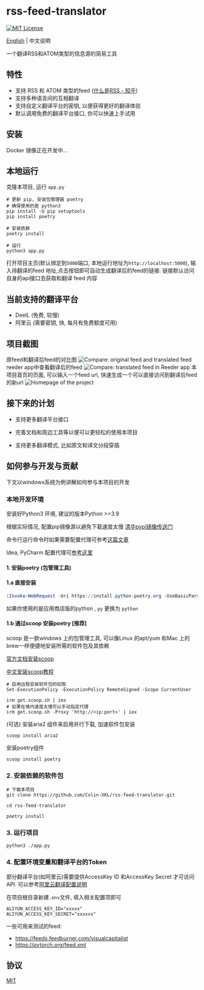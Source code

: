 # rss-feed-translator

[![MIT License](https://img.shields.io/badge/License-MIT-green.svg)](https://choosealicense.com/licenses/mit/)

[English](./README.md) | 中文说明

一个翻译RSS和ATOM类型的信息源的简易工具

## 特性

- 支持 RSS 和 ATOM 类型的feed ([什么是RSS - 知乎](https://www.zhihu.com/question/384290217))
- 支持多种语言间的互相翻译
- 支持自定义翻译平台的密钥, 以便获得更好的翻译体验
- 默认调用免费的翻译平台接口, 你可以快速上手试用

## 安装

Docker 镜像正在开发中...

## 本地运行

克隆本项目, 运行 `app.py`

```shell
# 更新 pip, 安装包管理器 poetry
# 确保使用的是 python3
pip install -U pip setuptools
pip install poetry

# 安装依赖
poetry install

# 运行
python3 app.py
```

打开项目主页(默认绑定到`5000`端口, 本地运行地址为`http://localhost:5000`), 输入待翻译的feed 地址,点击按钮即可自动生成翻译后的feed的链接.
链接默认访问自身的api接口去获取和翻译 feed 内容

## 当前支持的翻译平台

- DeelL (免费, 较慢)
- 阿里云 (需要密钥, 快, 每月有免费额度可用)

## 项目截图

原feed和翻译后feed的对比图
![Compare: original feed and translated feed](https://blog-1301127393.file.myqcloud.com/BlogImgs/202305140149482.png)
reeder app中查看翻译后的feed
![Compare: translated feed in Reeder app](https://blog-1301127393.file.myqcloud.com/BlogImgs/202305140149484.png)
本项目首页的页面, 可以输入一个feed url, 快速生成一个可以直接访问到翻译后feed 的新url
![Homepage of the project](https://blog-1301127393.file.myqcloud.com/BlogImgs/202305140149485.png)

## 接下来的计划

- 支持更多翻译平台接口

- 完善文档和周边工具等以便可以更轻松的使用本项目

- 支持更多翻译模式, 比如原文和译文分段穿插

## 如何参与开发与贡献

下文以windows系统为例讲解如何参与本项目的开发

### 本地开发环境

安装好Python3 环境, 建议的版本Python >=3.9

根据实际情况, 配置pip镜像源以避免下载速度太慢  [清华pypi镜像传送门](https://mirrors.tuna.tsinghua.edu.cn/help/pypi/)

命令行运行命令时如果需要配置代理可参考[这篇文章](https://juejin.cn/post/7130206938919927838)

Idea, PyCharm 配置代理可[参考这里](https://learnku.com/articles/47061)

#### 1. 安装poetry (包管理工具)

#### 1.a 直接安装

```powershell
(Invoke-WebRequest -Uri https://install.python-poetry.org -UseBasicParsing).Content | py -
```

如果你使用的是应用商店版的python ,  `py` 更换为 `python`

#### 1.b 通过scoop 安装poetry [推荐]

scoop 是一款windows 上的包管理工具, 可以像Linux 的apt/yum 和Mac 上的brew一样便捷地安装所需的软件包及其依赖

[官方文档安装scoop](https://github.com/ScoopInstaller/Install#readme)

[中文安装scoop教程](https://sspai.com/post/52496)

```shell
# 启用远程安装软件包的权限
Set-ExecutionPolicy -ExecutionPolicy RemoteSigned -Scope CurrentUser

irm get.scoop.sh | iex
# 如果在墙内速度太慢可以手动指定代理
irm get.scoop.sh -Proxy 'http://<ip:port>' | iex
```

(可选) 安装aria2 组件来启用并行下载, 加速软件包安装

```shell
scoop install aria2
```

安装poetry组件

```shell
scoop install poetry
```

### 2. 安装依赖的软件包

```shell
# 下载本项目
git clone https://github.com/Colin-XKL/rss-feed-translator.git

cd rss-feed-translator

poetry install
```

### 3. 运行项目

```shell
python3 ./app.py
```

### 4. 配置环境变量和翻译平台的Token

部分翻译平台(如阿里云)需要提供AccessKey ID 和AccessKey Secret 才可访问API.
可以参考[阿里云翻译配置说明](docs/config_translators/aliyun.md)

在项目根目录新建`.env`文件, 填入相关配置项即可

```dotenv
ALIYUN_ACCESS_KEY_ID="xxxxx"
ALIYUN_ACCESS_KEY_SECRET="xxxxxx"
```


一些可用来测试的feed:
- https://feeds.feedburner.com/visualcapitalist
- https://pytorch.org/feed.xml
## 协议

[MIT](https://choosealicense.com/licenses/mit/)

